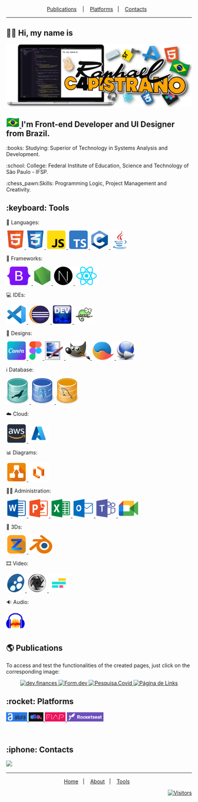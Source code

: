 <p align="center">
  <a href="https://github.com/C4PISTRANO#-publications">Publications</a>&nbsp;&nbsp;&nbsp; |&nbsp;&nbsp;&nbsp;
  <a href="https://github.com/C4PISTRANO#rocket-platforms">Platforms</a>&nbsp;&nbsp;&nbsp;|&nbsp;&nbsp;&nbsp;
  <a href="https://github.com/C4PISTRANO#-iphone-contacts">Contacts</a>&nbsp;&nbsp;&nbsp;
</p>
<hr>

<h2>
✌🏻 Hi, my name is
</h2>

<p>
<a href="https://raphaelcapistrano.dev.br">
<img alt="Logo Raphael Capistrano" title="RAPHAEL C4PISTRANO" src="https://github.com/C4PISTRANO/Github/blob/main/BannerRaphaelCapistrano.png"  align="center"/>
</a>
</p>
  
<h2>
<a href="https://github.com/C4PISTRANO/C4PISTRANO/blob/main/README.md#im-front-end-developer-and-ui-designer-from-brazil-">
<img alt="Brazil Flag" title="Brazil Flag" src="https://github.com/C4PISTRANO/Github/blob/main/Emojis/Brazil.png" height="25px"/>
</a>
I'm Front-end Developer and UI Designer from Brazil. 
</h2>

<p>:books: Studying: Superior of Technology in Systems Analysis and Development.</p>

<p>:school: College: Federal Institute of Education, Science and Technology of São Paulo - IFSP.</p>
  
<p>:chess_pawn:Skills: Programming Logic, Project Management and Creativity.</p>

<h2>:keyboard: Tools</h2>

:symbols: Languages: 
<p>
<a href="https://developer.mozilla.org/pt-BR/docs/Learn/Getting_started_with_the_web/HTML_basics">
<img alt="Logo Linguagem HTML" title="HTML" src="https://github.com/C4PISTRANO/Github/blob/main/LogoHTML.png" height="50px"/>
</a>
<a href="https://developer.mozilla.org/pt-BR/docs/Learn/CSS/First_steps/What_is_CSS">
<img alt="Logo Linguagem CSS" title="CSS" src="https://github.com/C4PISTRANO/Github/blob/main/LogoCSS.png" height="50px"/>
</a>
<a href="https://developer.mozilla.org/pt-BR/docs/Learn/JavaScript/First_steps/What_is_JavaScript">
<img alt="Logo Linguagem Javascript" title="Javascript" src="https://github.com/C4PISTRANO/Github/blob/main/LogoJavascript1.png" height="50px"/>
</a>
<a href="https://www.devmedia.com.br/introducao-ao-typescript/36729">
<img alt="Logo Linguagem Typescript" title="Typescript" src="https://github.com/C4PISTRANO/Github/blob/main/LogoTypescript.png" height="50px"/>
</a>
<a href="https://www.devmedia.com.br/historia-do-c-c/24029#:~:text=A%20linguagem%20C%20%C3%A9%20o,a%20evolu%C3%A7%C3%A3o%20da%20linguagem%20B.">
<img alt="Logo Linguagem C" title="C" src="https://github.com/C4PISTRANO/Github/blob/main/LogoC.png" height="50px"/>
</a>
<a href="https://www.java.com/pt-BR/download/help/whatis_java.html">
<img alt="Logo Linguagem Java" title="Java" src="https://github.com/C4PISTRANO/Github/blob/main/LogoJava.png" height="50px"/>
</a>

:bookmark_tabs: Frameworks:
<p>
<a href="https://www.devmedia.com.br/guia/bootstrap/38150#:~:text=Introdu%C3%A7%C3%A3o,aos%20diferentes%20tamanhos%20de%20tela.">
<img alt="Logo Framework Bootstrap" title="Bootstrap" src="https://github.com/C4PISTRANO/Github/blob/main/LogoBootstrap.png" height="50px"/>
</a>
<a href="https://nodejs.org/pt-br/about/">
<img alt="Logo Framework Node.js" title="Node.js" src="https://github.com/C4PISTRANO/Github/blob/main/LogoNodeJS.png" height="50px"/>
</a>
<a href="https://nextjs.org/learn/foundations/about-nextjs/what-is-nextjs">
<img alt="Logo Framework Next.js" title="Next.js" src="https://github.com/C4PISTRANO/Github/blob/main/LogoNextJS.png" height="50px"/>
</a>
<a href="https://www.alura.com.br/artigos/react-native?gclid=CjwKCAjw-L-ZBhB4EiwA76YzOTjUlfDmpDTqrYXmxNmMI9Cr9qQcYhyoe1PNoh1ZDILMLtGfgm5z0BoCCYAQAvD_BwE">
<img alt="Logo Framework React Native" title="React Native" src="https://github.com/C4PISTRANO/Github/blob/main/LogoReactNative.png" height="50px"/>
</a>
</p>

:computer: IDEs:
<p>
<a href="https://code.visualstudio.com/">
<img alt="Logo Visual Studio Code" title="Visual Studio Code" src="https://github.com/C4PISTRANO/Github/blob/main/LogoVSCode.png" height="50px"/>
</a>
<a href="https://eclipseide.org/">
<img alt="Logo Eclipse IDE" title="Eclipse IDE" src="https://github.com/C4PISTRANO/Github/blob/main/LogoEclipse.png" height="50px"/>
</a>
<a href="https://www.bloodshed.net/">
<img alt="Logo DevC++" title="DevC++" src="https://github.com/C4PISTRANO/Github/blob/main/LogoDevC++.png" height="50px"/>
</a>
<a href="https://notepad-plus-plus.org/">
<img alt="Logo Notepad++" title="Notepad++" src="https://github.com/C4PISTRANO/Github/blob/main/LogoNotepad++.png" height="50px"/>
</a>
</p>

:art: Designs:
<p>
<a href="https://www.canva.com/about/">
<img alt="Canva" title="Canva" src="https://github.com/C4PISTRANO/Github/blob/main/LogoCanva.png" height="50px"/>
</a>
<a href="https://www.figma.com/about/">
<img alt="Logo Figma" title="Figma" src="https://github.com/C4PISTRANO/Github/blob/main/LogoFigma.png" height="50px"/>
</a>
<a href="https://www.getpaint.net/">
<img alt="Logo Paint.NET" title="Paint.NET" src="https://github.com/C4PISTRANO/Github/blob/main/LogoPaintDotNet.png" height="50px"/>
</a>
<a href="https://www.gimp.org/">
<img alt="Logo Gimp" title="Gimp" src="https://github.com/C4PISTRANO/Github/blob/main/LogoGimp.png" height="50px"/>
</a>
<a href="https://icofx.ro/">
<img alt="Logo IcoFX" title="IcoFX" src="https://github.com/C4PISTRANO/Github/blob/main/LogoIcoFX.png" height="50px"/>
</a>
<a href="https://snapcraft.io/anifx">
<img alt="Logo AniFX" title="AniFX" src="https://github.com/C4PISTRANO/Github/blob/main/LogoAniFX.png" height="50px"/>
</a>
</p>

:information_source: Database:
<p>
<a href="https://mariadb.com/about-us/">
<img alt="Logo MariaDB" title="MariaDB" src="https://github.com/C4PISTRANO/Github/blob/main/LogoMariaDatabase.png" height="70px"/>
</a>
<a href="https://www.postgresql.org/about/">
<img alt="Logo Postgre SQL" title="PostgreSQL" src="https://github.com/C4PISTRANO/Github/blob/main/LogoPostgreSQLDatabase.png" height="70px"/>
</a>
<a href="https://www.mysql.com/about/">
<img alt="Logo MySQL" title="MySQL" src="https://github.com/C4PISTRANO/Github/blob/main/LogoMySQLDatabase.png" height="70px"/>
</a>
</p>

:cloud: Cloud:
<p>
<a href="https://aws.amazon.com/what-is-aws/">
<img alt="Logo AWS" title="AWS" src="https://github.com/C4PISTRANO/Github/blob/main/LogoAWS.png" height="50px"/>
</a>
<a href="https://azure.microsoft.com/en-us/resources/cloud-computing-dictionary/what-is-azure/">
<img alt="Logo Azure" title="Azure" src="https://github.com/C4PISTRANO/Github/blob/main/LogoAzure.png" height="50px"/>
</a>
</p>

:bar_chart: Diagrams:
<p>
<a href="https://drawio-app.com/">
<img alt="Logo Draw.io" title="Draw.io" src="https://github.com/C4PISTRANO/Github/blob/main/LogoDrawio.png" height="50px"/>
</a>
<a href="https://www.lucidchart.com/pages/">
<img alt="Logo Lucidchart" title="Lucidchart" src="https://github.com/C4PISTRANO/Github/blob/main/LogoLucidchart.png" height="50px"/>
</a>
</p>

:man_office_worker: Administration:
<p>
<a href="https://www.microsoft.com/en-ww/microsoft-365/word">
<img alt="Logo Word" title="Word" src="https://github.com/C4PISTRANO/Github/blob/main/LogoWord.png" height="50px"/>
</a>
<a href="https://www.microsoft.com/en-ww/microsoft-365/powerpoint">
<img alt="Logo PowerPoint" title="PowerPoint" src="https://github.com/C4PISTRANO/Github/blob/main/LogoPowerPoint.png" height="50px"/>
</a>
<a href="https://www.microsoft.com/en-ww/microsoft-365/excel">
<img alt="Logo Excel" title="Excel" src="https://github.com/C4PISTRANO/Github/blob/main/LogoExcel.png" height="50px"/>
</a>
<a href="https://www.microsoft.com/en/microsoft-365/outlook/email-and-calendar-software-microsoft-outlook">
<img alt="Logo Outlook" title="Outlook" src="https://github.com/C4PISTRANO/Github/blob/main/LogoOutlook.png" height="50px"/>
</a>
<a href="https://www.microsoft.com/en-us/microsoft-teams/group-chat-software/">
<img alt="Logo Teams" title="Teams" src="https://github.com/C4PISTRANO/Github/blob/main/LogoTeams.png" height="50px"/>
</a>
<a href="https://meet.google.com/">
<img alt="Logo Meet" title="Meet" src="https://github.com/C4PISTRANO/Github/blob/main/LogoMeet.png" height="50px"/>
</a>


:moyai: 3Ds:
<p>
<a href="https://www.zmodeler3.com/">
<img alt="Logo ZModeler" title="ZModeler" src="https://github.com/C4PISTRANO/Github/blob/main/LogoZModeler.png" height="50px"/>
</a>
<a href="https://www.blender.org/about/">
<img alt="Logo Blender" title="Blender" src="https://github.com/C4PISTRANO/Github/blob/main/LogoBlender.png" height="50px"/>
</a>
</p>

:film_strip: Video:
<p>
<a href="https://www.all-things-photography.com/pro-show-producer/">
<img alt="Logo ProShow Producer" title="ProShow Producer" src="https://github.com/C4PISTRANO/Github/blob/main/LogoProShow.png" height="50px"/>
</a>
<a href="https://photopia.nl/about-photopia/">
<img alt="Logo Photopia" title="Photopia" src="https://github.com/C4PISTRANO/Github/blob/main/LogoPhotopia.png" height="50px"/>
</a>
<a href="https://www.kapwing.com/about">
<img alt="Logo Kapwing" title="Kapwing" src="https://github.com/C4PISTRANO/Github/blob/main/LogoKapwing.png" height="50px"/>
</a>
</p>

:sound: Audio:
<p>
<a href="https://www.audacityteam.org/">
<img alt="Logo Audacity" title="Audacity" src="https://github.com/C4PISTRANO/Github/blob/main/LogoAudacity.png" height="50px"/>
</a>
</p>

<!--
<h2>:earth_americas: Publications </h2>

To access and test the functionalities of the created pages, just click on the corresponding image:
<p align="center">
  <a href="https://C4PISTRANO.github.io/DW2A4/Atividades/A4/">
    <img alt="dev.finances" title="dev.finance$" src="https://github.com/C4PISTRANO/DW2A4/blob/main/github/preview1.png" width="200px" border-radius="3px">
  </a>
  <a href="https://C4PISTRANO.github.io/DW2A4/Atividades/A5">
    <img alt="Form.dev" title="Form.dev" src="https://github.com/C4PISTRANO/DW2A4/blob/main/github/preview2.png" width="200px">
  </a>
  <a href="https://C4PISTRANO.github.io/DW2A4/Atividades/4A/">
    <img alt="Pesquisa.Covid" title="Pesquisa.Covid" src="https://github.com/C4PISTRANO/DW2A4/blob/main/github/preview3.png" width="200px">
  </a>
  <a href="https://C4PISTRANO.github.io/DW2A4/Página de links">
    <img alt="Página de Links" title="Página de Links" src="https://github.com/C4PISTRANO/DW2A4/blob/main/Página de links/src/img/preview.png" width="200px">
  </a>
-->

## 🌎 Publications

To access and test the functionalities of the created pages, just click on the corresponding image:
<p align="center">
  <a href="https://github.com/C4PISTRANO/DW2A4/tree/main/Atividades/A4">
    <img alt="dev.finances" title="dev.finance$" src="https://c4pistrano.github.io/DW2A4/github/preview1.png" width="200px" border-radius="3px">
  </a>
  <a href="https://github.com/C4PISTRANO/DW2A4/tree/main/Atividades/A5">
    <img alt="Form.dev" title="Form.dev" src="https://c4pistrano.github.io/DW2A4/github/preview2.png" width="200px">
  </a>
  <a href="https://github.com/C4PISTRANO/DW2A4/tree/main/Atividades/4A">
    <img alt="Pesquisa.Covid" title="Pesquisa.Covid" src="https://c4pistrano.github.io/DW2A4/github/preview3.png" width="200px">
  </a>
  <a href="https://github.com/C4PISTRANO/DW2A4/tree/main/P%C3%A1gina%20de%20links">
    <img alt="Página de Links" title="Página de Links" src="https://c4pistrano.github.io/DW2A4/Página de links/src/img/preview.png" width="200px">
  </a>

<br>
<h2>:rocket: Platforms</h2>
<p>
<a href="https://www.alura.com.br/">
<img alt="Logo Alura" title="Alura" src="https://github.com/C4PISTRANO/Github/blob/main/Alura.png" height="25px"/>
</a>
<a href="https://www.dio.me/">
<img alt="Logo DIO" title="DIO" src="https://github.com/C4PISTRANO/Github/blob/main/DIO.png" height="25px"/>
</a>
<a href="https://www.fiap.com.br/">
<img alt="Logo FIAP" title="FIAP" src="https://github.com/C4PISTRANO/Github/blob/main/FIAP.png" height="25px"/>
</a>
<a href="https://www.rocketseat.com.br/">
<img alt="Logo Rocketseat" title="Rocketseat" src="https://github.com/C4PISTRANO/Github/blob/main/Rocketseat.png" height="25px"/>
</a>
</p>

<br>
<h2> :iphone: Contacts</h2> 

<p>
<a href="https://www.linkedin.com/in/raphaelcapistrano" alt="Linkedin" title="Raphael Capistrano"> 
<img src="https://img.shields.io/badge/LinkedIn-0077B5?style=for-the-badge&logo=linkedin&logoColor=white&link=https://www.linkedin.com/in/raphaelcapistrano"/> 
</a>

<!--<a href="https://www.linkedin.com/in/raphaelcapistrano" alt="Hotmail"> 
<img src="https://img.shields.io/badge/LinkedIn-0077B5?style=for-the-badge&logo=hotmail&logoColor=white&link=https://www.linkedin.com/in/raphaelcapistrano"/>
</a>

<a href="https://www.linkedin.com/in/raphaelcapistrano" alt="Gmail"> 
<img src="https://img.shields.io/badge/LinkedIn-0077B5?style=for-the-badge&logo=gmail&logoColor=white&link=https://www.linkedin.com/in/raphaelcapistrano"/>
</a>-->

</p>
</h3>

<hr>
<p align="center">
  <a href="https://github.com/C4PISTRANO#-hi-my-name-is">Home</a>&nbsp;&nbsp;&nbsp;|&nbsp;&nbsp;&nbsp;
  <a href="https://github.com/C4PISTRANO#im-front-end-developer-and-ui-designer-from-brazil-">About</a>&nbsp;&nbsp;&nbsp;|&nbsp;&nbsp;&nbsp;
  <a href="https://github.com/C4PISTRANO#keyboard-tools">Tools</a>&nbsp;&nbsp;&nbsp;
  <a href="https://github.com/C4PISTRANO">
    <div align="right">
      <img alt="Visitors" title="Visitors" align="top" src="https://visitor-badge.laobi.icu/badge?page_id=$C4PISTRANO)" height="25px"/>
    </div>
   </a>
</p>
